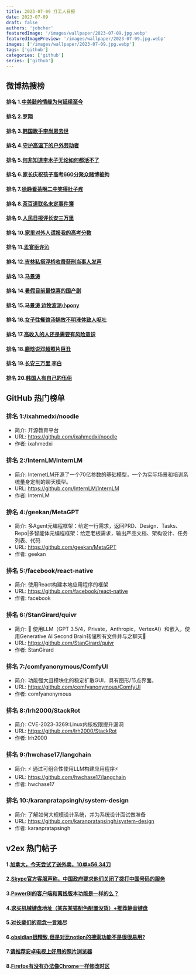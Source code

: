 ```yaml
---
title: 2023-07-09 打工人日报
date: 2023-07-09
draft: false
authors: 'jobcher'
featuredImage: '/images/wallpaper/2023-07-09.jpg.webp'
featuredImagePreview: '/images/wallpaper/2023-07-09.jpg.webp'
images: ['/images/wallpaper/2023-07-09.jpg.webp']
tags: ['github']
categories: ['github']
series: ['github']
---
```


## 微博热搜榜

#### 排名 1.[中美鼓岭情缘为何延续至今](https://s.weibo.com/weibo?q=中美鼓岭情缘为何延续至今)
#### 排名 2.[罗翔](https://s.weibo.com/weibo?q=罗翔)
#### 排名 3.[韩国歌手李尚恩去世](https://s.weibo.com/weibo?q=韩国歌手李尚恩去世)
#### 排名 4.[守护高温下的户外劳动者](https://s.weibo.com/weibo?q=守护高温下的户外劳动者)
#### 排名 5.[何非知道李木子无论如何都活不了](https://s.weibo.com/weibo?q=何非知道李木子无论如何都活不了)
#### 排名 6.[家长庆祝孩子高考660分聚众赌博被拘](https://s.weibo.com/weibo?q=家长庆祝孩子高考660分聚众赌博被拘)
#### 排名 7.[徐峥看茶啊二中笑得肚子疼](https://s.weibo.com/weibo?q=徐峥看茶啊二中笑得肚子疼)
#### 排名 8.[茶百道联名未定事件簿](https://s.weibo.com/weibo?q=茶百道联名未定事件簿)
#### 排名 9.[人民日报评长安三万里](https://s.weibo.com/weibo?q=人民日报评长安三万里)
#### 排名 10.[家里对外人谎报我的高考分数](https://s.weibo.com/weibo?q=家里对外人谎报我的高考分数)
#### 排名 11.[孟宴臣许沁](https://s.weibo.com/weibo?q=孟宴臣许沁)
#### 排名 12.[吉林私搭浮桥收费获刑当事人发声](https://s.weibo.com/weibo?q=吉林私搭浮桥收费获刑当事人发声)
#### 排名 13.[马景涛](https://s.weibo.com/weibo?q=马景涛)
#### 排名 14.[暑假目前最惊喜的国产剧](https://s.weibo.com/weibo?q=暑假目前最惊喜的国产剧)
#### 排名 15.[马景涛 边牧波泥小pony](https://s.weibo.com/weibo?q=马景涛边牧波泥小pony)
#### 排名 16.[女子往餐馆汤锅放不明液体致人呕吐](https://s.weibo.com/weibo?q=女子往餐馆汤锅放不明液体致人呕吐)
#### 排名 17.[高收入的人还是需要有风险意识](https://s.weibo.com/weibo?q=高收入的人还是需要有风险意识)
#### 排名 18.[鹿晗说邓超照片巨丑](https://s.weibo.com/weibo?q=鹿晗说邓超照片巨丑)
#### 排名 19.[长安三万里 李白](https://s.weibo.com/weibo?q=长安三万里李白)
#### 排名 20.[韩国人有自己的伍佰](https://s.weibo.com/weibo?q=韩国人有自己的伍佰)
## GitHub 热门榜单

### 排名 1:/ixahmedxi/noodle
- 简介: 开源教育平台
- URL: https://github.com/ixahmedxi/noodle
- 作者: ixahmedxi 

### 排名 2:/InternLM/InternLM
- 简介: InternetLM开源了一个70亿参数的基础模型，一个为实际场景和培训系统量身定制的聊天模型。
- URL: https://github.com/InternLM/InternLM
- 作者: InternLM 

### 排名 4:/geekan/MetaGPT
- 简介: 多Agent元编程框架：给定一行需求，返回PRD、Design、Tasks、Repo|多智能体元编程框架：给定老板需求，输出产品文档、架构设计、任务列表、代码
- URL: https://github.com/geekan/MetaGPT
- 作者: geekan 

### 排名 5:/facebook/react-native
- 简介: 使用React构建本地应用程序的框架
- URL: https://github.com/facebook/react-native
- 作者: facebook 

### 排名 6:/StanGirard/quivr
- 简介: 🧠 使用LLM（GPT 3.5/4，Private，Anthropic，VertexAI）和嵌入，使用Generative AI Second Brain转储所有文件并与之聊天🧠
- URL: https://github.com/StanGirard/quivr
- 作者: StanGirard 

### 排名 7:/comfyanonymous/ComfyUI
- 简介: 功能强大且模块化的稳定扩散GUI，具有图形/节点界面。
- URL: https://github.com/comfyanonymous/ComfyUI
- 作者: comfyanonymous 

### 排名 8:/lrh2000/StackRot
- 简介: CVE-2023-3269:Linux内核权限提升漏洞
- URL: https://github.com/lrh2000/StackRot
- 作者: lrh2000 

### 排名 9:/hwchase17/langchain
- 简介: ⚡ 通过可组合性使用LLM构建应用程序⚡
- URL: https://github.com/hwchase17/langchain
- 作者: hwchase17 

### 排名 10:/karanpratapsingh/system-design
- 简介: 了解如何大规模设计系统，并为系统设计面试做准备
- URL: https://github.com/karanpratapsingh/system-design
- 作者: karanpratapsingh 

## v2ex 热门帖子

#### 1.[加拿大，今天尝试了送外卖，10单≥56.34刀](https://www.v2ex.com/t/955214#reply22)
#### 2.[Skype官方客服声称，中国政府要求他们关闭了拨打中国号码的服务](https://www.v2ex.com/t/955213#reply7)
#### 3.[PowerBI的客户端和离线版本功能是一样的么？](https://www.v2ex.com/t/955219#reply4)
#### 4.[求买机械键盘地址（某东某猫配色配置没货）+推荐静音键盘](https://www.v2ex.com/t/955217#reply2)
#### 5.[对长辈们的观念一言难尽](https://www.v2ex.com/t/955222#reply2)
#### 6.[obsidian很精致,但是对比notion的搜索功能不是很很易用?](https://www.v2ex.com/t/955215#reply1)
#### 7.[请推荐安卓电视上好用的照片浏览器](https://www.v2ex.com/t/955216#reply0)
#### 8.[Firefox有没有办法像Chrome一样修改时区](https://www.v2ex.com/t/955218#reply0)
